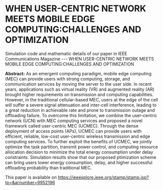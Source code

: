 # WHEN USER-CENTRIC NETWORK MEETS MOBILE EDGE COMPUTING:CHALLENGES AND OPTIMIZATION
Simulation code and mathematic details of our paper in IEEE Communications Magazine --- WHEN USER-CENTRIC NETWORK MEETS MOBILE EDGE COMPUTING:CHALLENGES AND OPTIMIZATION

**Abstract:** As an emergent computing paradigm, mobile edge computing (MEC) can provide users with strong computing, storage,
and communication services by moving the server to the user
side. In recent years, applications such as virtual reality (VR)
and augmented reality (AR) brought higher requirements on
transmission and computing capabilities. However, in the traditional cellular-based MEC, users at the edge of the cell will
suffer a severe signal attenuation and inter-cell interference,
leading to a great reduction in achievable rate and prone
to transmission outage and offloading failure. To overcome
this limitation, we combine the user-centric network (UCN)
with MEC computing services and proposed a novel framework called user-centric MEC (UCMEC). Through the dense
deployment of access points (APs), UCMEC can provide
users with efficient, reliable, low-cost user-centric wireless
transmission and edge computing services. To further exploit
the benefits of UCMEC, we jointly optimize the task partition,
transmit power control, and computing resource allocation
decision to minimize the total energy consumption under
delay constraints. Simulation results show that our proposed ptimization scheme can bring users lower energy consumption, delay, and higher successful offloading probability than
traditional MEC.

This paper is available on https://ieeexplore.ieee.org/stamp/stamp.jsp?tp=&arnumber=9952196


